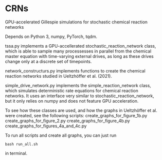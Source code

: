 # CRNs
GPU-accelerated Gillespie simulations for stochastic chemical reaction networks

Depends on Python 3, numpy, PyTorch, tqdm.

tssa.py implements a GPU-accellerated stochastic_reaction_network class, which is able to sample many processesses in parallel from the chemical master equation with time-varying external drives, as long as these drives change only at a discrete set of timepoints. 

network_constructurs.py implements functions to create the chemical reaction networks studied in Ueltzhöffer et al. (2021).

simple_drive_network.py implements the simple_reaction_network class, which simulates deterministic rate equations for chemical reaction networks. It uses an interface very similar to stochastic_reaction_network, but it only relies on numpy and does not feature GPU acceleration.

To see how these classes are used, and how the graphs in Ueltzhöffer et al. were created, see the following scripts:
create_graphs_for_figure_1b.py
create_graphs_for_figure_2.py
create_graphs_for_figure_4b.py
create_graphs_for_figures_4a_and_4c.py

To run all scripts and create all graphs, you can just run 

```
bash run_all.sh
```

in terminal.
